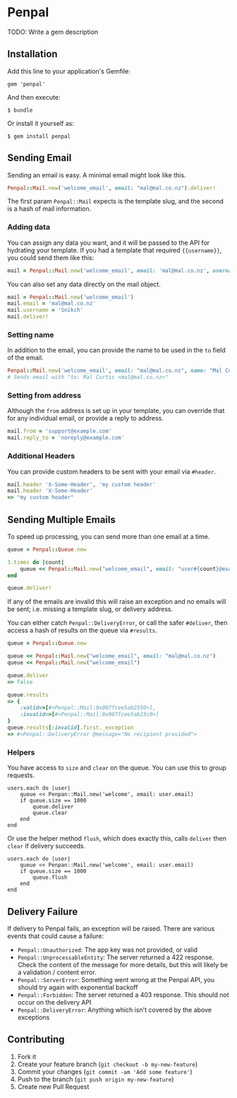 # Penpal

TODO: Write a gem description

## Installation

Add this line to your application's Gemfile:

    gem 'penpal'

And then execute:

    $ bundle

Or install it yourself as:

    $ gem install penpal

## Sending Email

Sending an email is easy. A minimal email might look like this.

```ruby
Penpal::Mail.new('welcome_email', email: "mal@mal.co.nz").deliver!
```
The first param `Penpal::Mail` expects is the template slug, and the second is a hash of mail information.

### Adding data

You can assign any data you want, and it will be passed to the API for hydrating your template. If you had a template that required `{{username}}`, you could send them like this:

```ruby
mail = Penpal::Mail.new('welcome_email', email: 'mal@mal.co.nz', username: 'Snikch').deliver!
```

You can also set any data directly on the mail object.

```ruby
mail = Penpal::Mail.new('welcome_email')
mail.email = 'mal@mal.co.nz'
mail.username = 'Snikch'
mail.deliver!
```

### Setting name

In addition to the email, you can provide the name to be used in the `to` field of the email.

```ruby
Penpal::Mail.new('welcome_email', email: "mal@mal.co.nz", name: "Mal Curtis").deliver!
# Sends email with "to: Mal Curtis <mal@mal.co.nz>"
```

### Setting from address

Although the `from` address is set up in your template, you can override that for any individual email, or provide a reply to address.

```ruby
mail.from = 'support@example.com'
mail.reply_to = 'noreply@example.com'
```


### Additional Headers

You can provide custom headers to be sent with your email via `#header`.

```ruby
mail.header 'X-Some-Header', 'my custom header'
mail.header 'X-Some-Header'
=> "my custom header"
```

## Sending Multiple Emails

To speed up processing, you can send more than one email at a time.

```ruby
queue = Penpal::Queue.new

3.times do |count|
	queue << Penpal::Mail.new("welcome_email", email: "user#{count}@example.com")
end

queue.deliver!
```

If any of the emails are invalid this will raise an exception and no emails will be sent; i.e. missing a template slug, or delivery address.

You can either catch `Penpal::DeliveryError`, or call the safer `#deliver`, then access a hash of results on the queue via `#results`.

```ruby
queue = Penpal::Queue.new

queue << Penpal::Mail.new("welcome_email", email: "mal@mal.co.nz")
queue << Penpal::Mail.new("welcome_email")

queue.deliver
=> false

queue.results
=> {
	:valid=>[#<Penpal::Mail:0x007fcee5ab2550>],
	:invalid=>[#<Penpal::Mail:0x007fcee5ab23c0>]
}
queue.results[:invalid].first._exception
=> #<Penpal::DeliveryError @message="No recipient provided">
```

### Helpers

You have access to `size` and `clear` on the queue. You can use this to group requests.

```
users.each do |user|
	queue << Penpan::Mail.new('welcome', email: user.email)
	if queue.size == 1000
		queue.deliver
		queue.clear
	end
end
```

Or use the helper method `flush`, which does exactly this, calls `deliver` then `clear` if delivery succeeds.

```
users.each do |user|
	queue << Penpan::Mail.new('welcome', email: user.email)
	if queue.size == 1000
		queue.flush
	end
end
```

## Delivery Failure

If delivery to Penpal fails, an exception will be raised. There are various events that could cause a failure:

* `Penpal::Unauthorized`: The app key was not provided, or valid
* `Penpal::UnprocessableEntity`: The server returned a 422 response. Check the content of the message for more details, but this will likely be a validation / content error.
* `Penpal::ServerError`: Something went wrong at the Penpal API, you should try again with exponential backoff
* `Penpal::Forbidden`: The server returned a 403 response. This should not occur on the delivery API
* `Penpal::DeliveryError`: Anything which isn't covered by the above exceptions

## Contributing

1. Fork it
2. Create your feature branch (`git checkout -b my-new-feature`)
3. Commit your changes (`git commit -am 'Add some feature'`)
4. Push to the branch (`git push origin my-new-feature`)
5. Create new Pull Request
